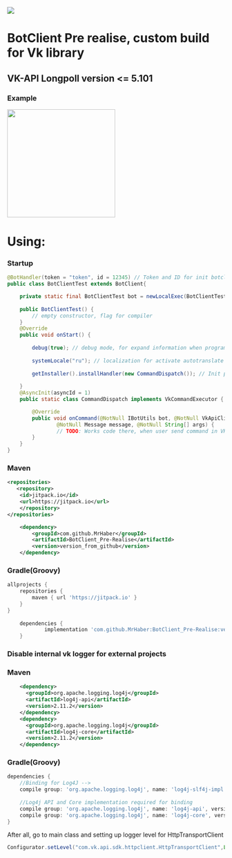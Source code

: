 [![](https://jitpack.io/v/MrHaber/BotClient_Pre-Realise.svg)](https://jitpack.io/#MrHaber/BotClient_Pre-Realise)
# BotClient Pre realise, custom build for Vk library
## VK-API Longpoll version <= 5.101

### Example
<img src="data/Screenrecorder-2022-08-20-08-01-19-789.mp4.gif" alt= ""  width="250"/>

# Using:
### Startup
```java
@BotHandler(token = "token", id = 12345) // Token and ID for init botclient
public class BotClientTest extends BotClient{

	private static final BotClientTest bot = newLocalExec(BotClientTest::new, true); // initialize bootstrap
	
	public BotClientTest() {
		// empty constructor, flag for compiler
	}
	@Override
	public void onStart() {
		
		debug(true); // debug mode, for expand information when program works
		
		systemLocale("ru"); // localization for activate autotranslate cluster
		
		getInstaller().installHandler(new CommandDispatch()); // Init program
		
	}
	@AsyncInit(asyncId = 1)
	public static class CommandDispatch implements VkCommandExecutor {

		@Override
		public void onCommand(@NotNull IBotUtils bot, @NotNull VkApiClient client, @NotNull GroupActor actor,
				@NotNull Message message, @NotNull String[] args) {
				// TODO: Works code there, when user send command in VK chat to bot
		}
	}
}
```
### Maven
```xml
<repositories>
   <repository>
	<id>jitpack.io</id>
	<url>https://jitpack.io</url>
	</repository>
</repositories>

	<dependency>
	    <groupId>com.github.MrHaber</groupId>
	    <artifactId>BotClient_Pre-Realise</artifactId>
	    <version>version_from_github</version>
	</dependency>
```
### Gradle(Groovy)
```groovy
allprojects {
	repositories {
		maven { url 'https://jitpack.io' }
	}
}
	
	dependencies {
	        implementation 'com.github.MrHaber:BotClient_Pre-Realise:version_from_github'
	}
```

### Disable internal vk logger for external projects

### Maven
```xml
    <dependency>
      <groupId>org.apache.logging.log4j</groupId>
      <artifactId>log4j-api</artifactId>
      <version>2.11.2</version>
    </dependency>
    <dependency>
      <groupId>org.apache.logging.log4j</groupId>
      <artifactId>log4j-core</artifactId>
      <version>2.11.2</version>
    </dependency>
```
### Gradle(Groovy)
```groovy
dependencies {
    //Binding for Log4J -->
    compile group: 'org.apache.logging.log4j', name: 'log4j-slf4j-impl', version: '2.11.2'
    
    //Log4j API and Core implementation required for binding
    compile group: 'org.apache.logging.log4j', name: 'log4j-api', version: '2.11.2'
    compile group: 'org.apache.logging.log4j', name: 'log4j-core', version: '2.11.2'
}
```
After all, go to main class and setting up logger level for HttpTransportClient
 ```java
Configurator.setLevel("com.vk.api.sdk.httpclient.HttpTransportClient",Level.WARN);
```
